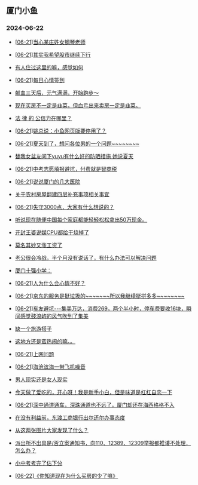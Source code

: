 ## 厦门小鱼 
### 2024-06-22

+ [[06-21]当心某庄姓女钢琴老师](http://bbs.xmfish.com/read-htm-tid-18207774.html)

+ [[06-21]其实我希望股市继续下行](http://bbs.xmfish.com/read-htm-tid-18207835.html)

+ [有人住过这里的嘛，感觉如何](http://bbs.xmfish.com/read-htm-tid-18207937.html)

+ [[06-21]每日心情签到](http://bbs.xmfish.com/read-htm-tid-18207764.html)

+ [献血三天后，元气满满，开始跑步～](http://bbs.xmfish.com/read-htm-tid-18207810.html)

+ [现在买房不一定是韭菜，但血亏出来卖房一定是韭菜。](http://bbs.xmfish.com/read-htm-tid-18208009.html)

+ [法 律 的 公信力在哪里？](http://bbs.xmfish.com/read-htm-tid-18207897.html)

+ [[06-21]姚总说：小鱼网页版要停用了？](http://bbs.xmfish.com/read-htm-tid-18207848.html)

+ [[06-21]夏天到了，想问各位男的一个问题~~~~~~~~](http://bbs.xmfish.com/read-htm-tid-18207950.html)

+ [替我女盆友问下yuyu有什么好的防晒措施
她说夏天](http://bbs.xmfish.com/read-htm-tid-18207841.html)

+ [[06-21]中考志愿填报避坑，付费就是智商税](http://bbs.xmfish.com/read-htm-tid-18207962.html)

+ [[06-21]说说厦门的几大医院](http://bbs.xmfish.com/read-htm-tid-18208064.html)

+ [关于农村房屋翻建四层补充事项相关事宜](http://bbs.xmfish.com/read-htm-tid-18207922.html)

+ [[06-21]失守3000点，大家有什么想说的？](http://bbs.xmfish.com/read-htm-tid-18208085.html)

+ [听说现在随便中国每个家庭都能轻轻松松拿出50万现金。](http://bbs.xmfish.com/read-htm-tid-18208097.html)

+ [开封王婆说媒CPU都给干烧掉了](http://bbs.xmfish.com/read-htm-tid-18207992.html)

+ [莫名其妙又涨工资了](http://bbs.xmfish.com/read-htm-tid-18208152.html)

+ [老公很会冷战，半个月没有说话了，有什么办法可以解决问题](http://bbs.xmfish.com/read-htm-tid-18208209.html)

+ [厦门十强小学：](http://bbs.xmfish.com/read-htm-tid-18208108.html)

+ [[06-21]人为什么会心情不好？](http://bbs.xmfish.com/read-htm-tid-18208017.html)

+ [[06-21]京东的服务是挺垃圾的~~~~~~~所以我继续挺拼多多~~~~~~~~](http://bbs.xmfish.com/read-htm-tid-18207981.html)

+ [[06-21]车友避坑---集美万达，消费269，两个半小时，停车费要收16块，瞬间感觉鼓浪屿的风气吹到了集美](http://bbs.xmfish.com/read-htm-tid-18208205.html)

+ [缺一个旅游搭子](http://bbs.xmfish.com/read-htm-tid-18208042.html)

+ [这地方还是蛮热闹的嘛。。](http://bbs.xmfish.com/read-htm-tid-18208172.html)

+ [[06-21]上网问题](http://bbs.xmfish.com/read-htm-tid-18208091.html)

+ [[06-21]海沧滨海一带飞机噪音](http://bbs.xmfish.com/read-htm-tid-18208111.html)

+ [男人现实还是女人现实](http://bbs.xmfish.com/read-htm-tid-18208190.html)

+ [今天做了爱吃的，开心呀！我是新手小白，但是味道是杠杠自恋一下](http://bbs.xmfish.com/read-htm-tid-18208095.html)

+ [[06-21]深中通道通车，深珠通道也不远了，厦门却还在海西格格不入](http://bbs.xmfish.com/read-htm-tid-18208201.html)

+ [在没有利益前，东渡工商银行出尔还尔办事态度](http://bbs.xmfish.com/read-htm-tid-18208218.html)

+ [从这两张图片大家发现了什么？](http://bbs.xmfish.com/read-htm-tid-18208272.html)

+ [派出所不出具是/否立案通知书，向110、12389、12309举报都推诿不处理，怎么办？](http://bbs.xmfish.com/read-htm-tid-18208163.html)

+ [小中考考完了估下分](http://bbs.xmfish.com/read-htm-tid-18208173.html)

+ [[06-22]《你知道现在为什么买房的少了嘛》](http://bbs.xmfish.com/read-htm-tid-18208376.html)


